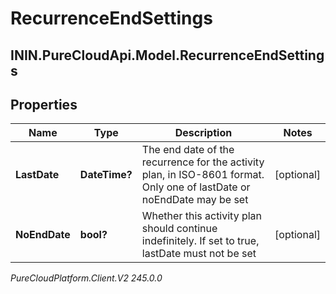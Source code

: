 # RecurrenceEndSettings

## ININ.PureCloudApi.Model.RecurrenceEndSettings

## Properties

|Name | Type | Description | Notes|
|------------ | ------------- | ------------- | -------------|
| **LastDate** | **DateTime?** | The end date of the recurrence for the activity plan, in ISO-8601 format. Only one of lastDate or noEndDate may be set | [optional] |
| **NoEndDate** | **bool?** | Whether this activity plan should continue indefinitely. If set to true, lastDate must not be set | [optional] |



_PureCloudPlatform.Client.V2 245.0.0_
